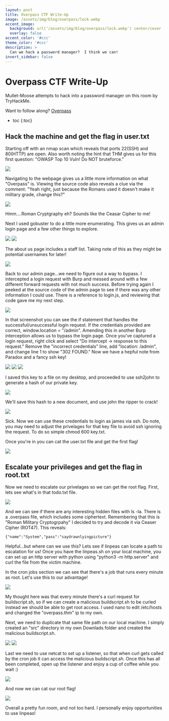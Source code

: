```yaml
---
layout: post
title: Overpass CTF Write-Up
image: /assets/img/blog/overpass/lock.webp
accent_image: 
  background: url('/assets/img/blog/overpass/lock.webp') center/cover
  overlay: false
accent_color: '#ccc'
theme_color: '#ccc'
description: >
  Can we hack a password manager?  I think we can!
invert_sidebar: false
---
```

# Overpass CTF Write-Up

Mullet-Moose attempts to hack into a password manager on this room by TryHackMe.

Want to follow along?  <a href="https://tryhackme.com/room/overpass">Overpass</a>

* toc
{:toc}

## Hack the machine and get the flag in user.txt

Starting off with an nmap scan which reveals that ports 22(SSH) and 80(HTTP) are open.  Also worth noting the hint that THM gives us for this first question: "OWASP Top 10 Vuln! Do NOT bruteforce."

<img src="/assets/img/blog/overpass/nmap.png">

Navigating to the webpage gives us a little more information on what "Overpass" is.  Viewing the source code also reveals a clue via the comment: "Yeah right, just because the Romans used it doesn't make it military grade, change this?"

<img src="/assets/img/blog/overpass/source1.png">

Hmm....Roman Cryptgraphy eh?  Sounds like the Ceasar Cipher to me!

Next I used gobuster to do a little more enumerating.  This gives us an admin login page and a few other things to explore.  

<img src="/assets/img/blog/overpass/gobuster.png">

<img src="/assets/img/blog/overpass/admin.png">

The about us page includes a staff list.  Taking note of this as they might be potential usernames for later!

<img src="/assets/img/blog/overpass/aboutus.png">

Back to our admin page...we need to figure out a way to bypass.  I intercepted a login request with Burp and messed around with a few different forward requests with not much success.  Before trying again I peeked at the source code of the admin page to see if there was any other information I could use.  There is a reference to login.js, and reviewing that code gave me my next step.  

<img src="/assets/img/blog/overpass/source2.png">

In that screenshot you can see the if statement that handles the successful/unsuccessful login request.  If the credentials provided are correct, window.location = "/admin".  Amending this in another Burp interception allows us to bypass the login page.  Once you've captured a login request, right click and select "Do intercept -> response to this request."  Remove the "incorrect credentials" line, add "location: /admin", and change line 1 to show "302 FOUND."  Now we have a hepful note from Paradox and a fancy ssh key!

<img src="/assets/img/blog/overpass/burp1.png">

<img src="/assets/img/blog/overpass/burp2.png">

<img src="/assets/img/blog/overpass/admin2.png">

I saved this key to a file on my desktop, and proceeded to use ssh2john to generate a hash of our private key.

<img src="/assets/img/blog/overpass/ssh2john.png">

We'll save this hash to a new document, and use john the ripper to crack!

<img src="/assets/img/blog/overpass/john.png">

Sick.  Now we can use these credentials to login as james via ssh.  Do note, you may need to adjust the privelages for that key file to avoid ssh ignoring the request.  To do so simple chmod 600 key.txt.

Once you're in you can cat the user.txt file and get the first flag!

<img src="/assets/img/blog/overpass/ssh.png">

## Escalate your privileges and get the flag in root.txt

Now we need to escalate our privelages so we can get the root flag.  First, lets see what's in that todo.txt file.

<img src="/assets/img/blog/overpass/todo.png">

And we can see if there are any interesting hidden files with ls -la.  There is a .overpass file, which includes some ciphertext.  Remembering that this is "Roman Military Cryptogrpahy" I decided to try and decode it via Ceaser Cipher (ROT47).  This reveals: 

	{"name":"System","pass":"saydrawnlyingpicture"}
	
Helpful...but where can we use this?  Lets see if linpeas can locate a path to escalation for us!  Once you have the linpeas.sh on your local machine, you can set up an http server with python using "python3 -m http.server" and curl the file from the victim machine.

In the cron jobs section we can see that there's a job that runs every minute as root.  Let's use this to our advantage!

<img src="/assets/img/blog/overpass/peas.png">

My thought here was that every minute there's a curl request for buildscript.sh, so if we can create a malicious buildscript.sh to be curled instead we should be able to get root access.  I used nano to edit /etc/hosts and changed the "overpass.thm" ip to my own.  

Next, we need to duplicate that same file path on our local machine.  I simply created an "src" directory in my own Downlads folder and created the malicious buildscript.sh.

<img src="/assets/img/blog/overpass/nano.png">

<img src="/assets/img/blog/overpass/build.png">

Last we need to use netcat to set up a listener, so that when curl gets called by the cron job it can access the malicious buildscript.sh.  Once this has all been completed, open up the listener and enjoy a cup of coffee while you wait :)

<img src="/assets/img/blog/overpass/root.png">

And now we can cat our root flag!

<img src="/assets/img/blog/overpass/rootflag.png">

Overall a pretty fun room, and not too hard.  I personally enjoy opportunities to use linpeas!
